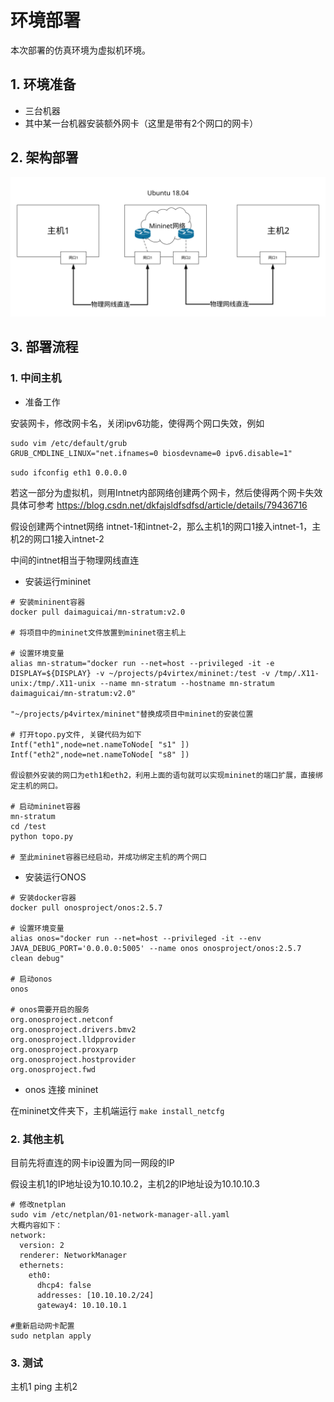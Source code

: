 # 环境部署
本次部署的仿真环境为虚拟机环境。
## 1. 环境准备

- 三台机器
- 其中某一台机器安装额外网卡（这里是带有2个网口的网卡）
## 2. 架构部署
![Alt text](./img/%E6%96%B9%E6%A1%88%E9%83%A8%E7%BD%B2.svg)

## 3. 部署流程
### 1. 中间主机
- 准备工作

安装网卡，修改网卡名，关闭ipv6功能，使得两个网口失效，例如
```
sudo vim /etc/default/grub
GRUB_CMDLINE_LINUX="net.ifnames=0 biosdevname=0 ipv6.disable=1"
```


`sudo ifconfig eth1 0.0.0.0`

若这一部分为虚拟机，则用Intnet内部网络创建两个网卡，然后使得两个网卡失效
具体可参考 https://blog.csdn.net/dkfajsldfsdfsd/article/details/79436716

假设创建两个intnet网络 intnet-1和intnet-2，那么主机1的网口1接入intnet-1，主机2的网口1接入intnet-2

中间的intnet相当于物理网线直连

- 安装运行mininet
```
# 安装mininent容器
docker pull daimaguicai/mn-stratum:v2.0

# 将项目中的mininet文件放置到mininet宿主机上

# 设置环境变量
alias mn-stratum="docker run --net=host --privileged -it -e DISPLAY=${DISPLAY} -v ~/projects/p4virtex/mininet:/test -v /tmp/.X11-unix:/tmp/.X11-unix --name mn-stratum --hostname mn-stratum daimaguicai/mn-stratum:v2.0"

"~/projects/p4virtex/mininet"替换成项目中mininet的安装位置

# 打开topo.py文件, 关键代码为如下
Intf("eth1",node=net.nameToNode[ "s1" ]) 
Intf("eth2",node=net.nameToNode[ "s8" ])

假设额外安装的网口为eth1和eth2，利用上面的语句就可以实现mininet的端口扩展，直接绑定主机的网口。

# 启动mininet容器
mn-stratum
cd /test
python topo.py

# 至此mininet容器已经启动，并成功绑定主机的两个网口
```

- 安装运行ONOS
```
# 安装docker容器
docker pull onosproject/onos:2.5.7

# 设置环境变量
alias onos="docker run --net=host --privileged -it --env JAVA_DEBUG_PORT='0.0.0.0:5005' --name onos onosproject/onos:2.5.7 clean debug"

# 启动onos
onos

# onos需要开启的服务
org.onosproject.netconf
org.onosproject.drivers.bmv2
org.onosproject.lldpprovider
org.onosproject.proxyarp
org.onosproject.hostprovider
org.onosproject.fwd
```

- onos 连接 mininet

在mininet文件夹下，主机端运行
`make install_netcfg`
### 2. 其他主机
目前先将直连的网卡ip设置为同一网段的IP

假设主机1的IP地址设为10.10.10.2，主机2的IP地址设为10.10.10.3

```
# 修改netplan
sudo vim /etc/netplan/01-network-manager-all.yaml
大概内容如下：
network:
  version: 2
  renderer: NetworkManager
  ethernets:
    eth0:
      dhcp4: false
      addresses: [10.10.10.2/24]
      gateway4: 10.10.10.1

#重新启动网卡配置
sudo netplan apply
```

### 3. 测试
主机1 ping 主机2



